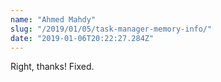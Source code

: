 ```yaml
---
name: "Ahmed Mahdy"
slug: "/2019/01/05/task-manager-memory-info/"
date: "2019-01-06T20:22:27.284Z"
---
```

Right, thanks! Fixed.